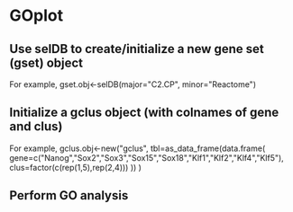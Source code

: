 # GOplot

## Use selDB to create/initialize a new gene set (gset) object
For example,
gset.obj<-selDB(major="C2.CP", minor="Reactome")

## Initialize a gclus object (with colnames of gene and clus)
For example,
gclus.obj<-new("gclus", tbl=as_data_frame(data.frame(
  gene=c("Nanog","Sox2","Sox3","Sox15","Sox18","Klf1","Klf2","Klf4","Klf5"),
  clus=factor(c(rep(1,5),rep(2,4)))
  ))
)

## Perform GO analysis

